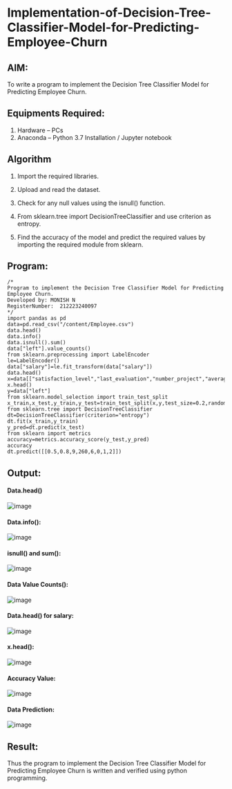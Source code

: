 # Implementation-of-Decision-Tree-Classifier-Model-for-Predicting-Employee-Churn

## AIM:
To write a program to implement the Decision Tree Classifier Model for Predicting Employee Churn.

## Equipments Required:
1. Hardware – PCs
2. Anaconda – Python 3.7 Installation / Jupyter notebook
## Algorithm
1. Import the required libraries.

2. Upload and read the dataset.

3. Check for any null values using the isnull() function.

4. From sklearn.tree import DecisionTreeClassifier and use criterion as entropy.

5. Find the accuracy of the model and predict the required values by importing the required module from sklearn.



## Program:
```
/*
Program to implement the Decision Tree Classifier Model for Predicting Employee Churn.
Developed by: MONISH N
RegisterNumber:  212223240097
*/
import pandas as pd
data=pd.read_csv("/content/Employee.csv")
data.head()
data.info()
data.isnull().sum()
data["left"].value_counts()
from sklearn.preprocessing import LabelEncoder
le=LabelEncoder()
data["salary"]=le.fit_transform(data["salary"])
data.head()
x=data[["satisfaction_level","last_evaluation","number_project","average_montly_hours","time_spend_company","Work_accident","promotion_last_5years","salary"]]
x.head()
y=data["left"]
from sklearn.model_selection import train_test_split
x_train,x_test,y_train,y_test=train_test_split(x,y,test_size=0.2,random_state=100)
from sklearn.tree import DecisionTreeClassifier
dt=DecisionTreeClassifier(criterion="entropy")
dt.fit(x_train,y_train)
y_pred=dt.predict(x_test)
from sklearn import metrics
accuracy=metrics.accuracy_score(y_test,y_pred)
accuracy
dt.predict([[0.5,0.8,9,260,6,0,1,2]])

```
## Output:
#### Data.head()
![image](https://github.com/POZHILANVD/Implementation-of-Decision-Tree-Classifier-Model-for-Predicting-Employee-Churn/assets/144870498/c4c54e86-9348-41be-9e16-c13bf0ce29dc)

#### Data.info():
![image](https://github.com/POZHILANVD/Implementation-of-Decision-Tree-Classifier-Model-for-Predicting-Employee-Churn/assets/144870498/7365cd52-2cf2-410c-8933-5bede46f8f6d)

#### isnull() and sum():
![image](https://github.com/POZHILANVD/Implementation-of-Decision-Tree-Classifier-Model-for-Predicting-Employee-Churn/assets/144870498/aaf09055-e6ed-42dd-83b5-a158fcbf5534)

#### Data Value Counts():
![image](https://github.com/POZHILANVD/Implementation-of-Decision-Tree-Classifier-Model-for-Predicting-Employee-Churn/assets/144870498/01c623db-6af1-4c8f-986a-380916c161fc)

#### Data.head() for salary:
![image](https://github.com/POZHILANVD/Implementation-of-Decision-Tree-Classifier-Model-for-Predicting-Employee-Churn/assets/144870498/50b3e487-9e5a-4197-8dae-b219c75f867d)

#### x.head():
![image](https://github.com/POZHILANVD/Implementation-of-Decision-Tree-Classifier-Model-for-Predicting-Employee-Churn/assets/144870498/0dd44e4f-3443-4107-8b4c-f18cc2f00ed3)

#### Accuracy Value:
![image](https://github.com/POZHILANVD/Implementation-of-Decision-Tree-Classifier-Model-for-Predicting-Employee-Churn/assets/144870498/0a43bb55-252e-4bbf-be71-810c6cd9f59e)

#### Data Prediction:
![image](https://github.com/POZHILANVD/Implementation-of-Decision-Tree-Classifier-Model-for-Predicting-Employee-Churn/assets/144870498/5cd36afc-05c0-4144-bbd6-5434676f8b1a)

## Result:
Thus the program to implement the  Decision Tree Classifier Model for Predicting Employee Churn is written and verified using python programming.

